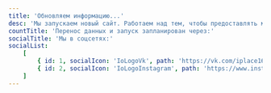 ```yaml
---
title: 'Обновляем информацию...'
desc: 'Мы запускаем новый сайт. Работаем над тем, чтобы предоставлять максимально прозрачную информацию, а также подготавливаем новые функции для вашего удобства.'
countTitle: 'Перенос данных и запуск запланирован через:'
socialTitle: 'Мы в соцсетях:'
socialList:
    [
        { id: 1, socialIcon: 'IoLogoVk', path: 'https://vk.com/iplace163' },
        { id: 2, socialIcon: 'IoLogoInstagram', path: 'https://www.instagram.com/iplace_russia/' },
    ]
---
```


 

 
 

